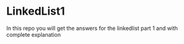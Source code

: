 # LinkedList1
In this repo you will get the answers for the linkedlist part 1 and with complete explanation
